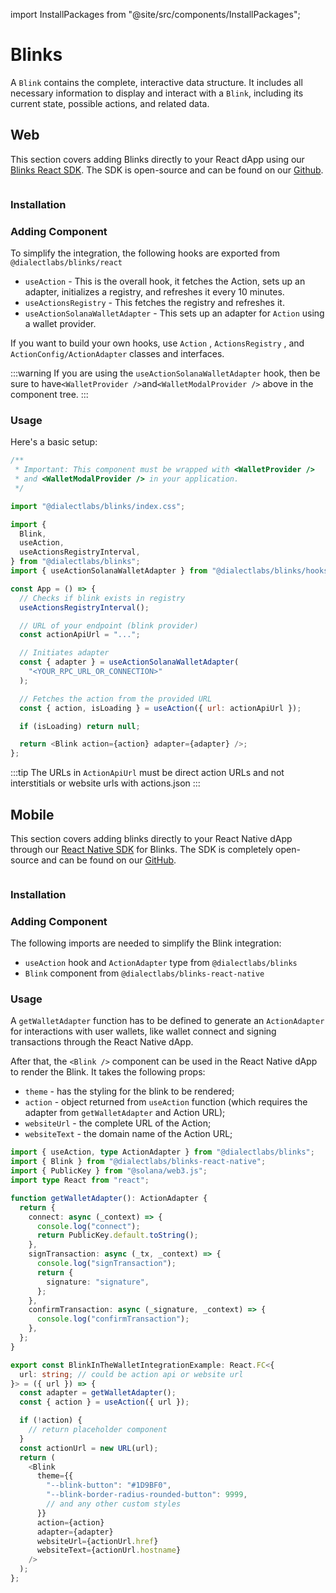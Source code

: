 import InstallPackages from "@site/src/components/InstallPackages";

# Blinks

A `Blink` contains the complete, interactive data structure. It includes all necessary information to display and interact with a `Blink`, including its current state, possible actions, and related data.

## Web

This section covers adding Blinks directly to your React dApp using our [Blinks React SDK](https://www.npmjs.com/package/@dialectlabs/blinks). The SDK is open-source and can be found on our [Github](https://github.com/dialectlabs/blinks).

<figure>
  <img src="/img/website-blink-desktop.png" alt="" />
  <figcaption></figcaption>
</figure>

### Installation

<InstallPackages packageName="@dialectlabs/blinks" />

### Adding Component

To simplify the integration, the following hooks are exported from `@dialectlabs/blinks/react`

- `useAction` - This is the overall hook, it fetches the Action, sets up an adapter, initializes a registry, and refreshes it every 10 minutes.
- `useActionsRegistry` - This fetches the registry and refreshes it.
- `useActionSolanaWalletAdapter` - This sets up an adapter for `Action` using a wallet provider.

If you want to build your own hooks, use `Action` , `ActionsRegistry` , and `ActionConfig/ActionAdapter` classes and interfaces.

:::warning
If you are using the `useActionSolanaWalletAdapter` hook, then be sure to have`<WalletProvider />`and`<WalletModalProvider />` above in the component tree.
:::

### Usage

Here's a basic setup:

```javascript
/**
 * Important: This component must be wrapped with <WalletProvider />
 * and <WalletModalProvider /> in your application.
 */

import "@dialectlabs/blinks/index.css";

import {
  Blink,
  useAction,
  useActionsRegistryInterval,
} from "@dialectlabs/blinks";
import { useActionSolanaWalletAdapter } from "@dialectlabs/blinks/hooks/solana";

const App = () => {
  // Checks if blink exists in registry
  useActionsRegistryInterval();

  // URL of your endpoint (blink provider)
  const actionApiUrl = "...";

  // Initiates adapter
  const { adapter } = useActionSolanaWalletAdapter(
    "<YOUR_RPC_URL_OR_CONNECTION>"
  );

  // Fetches the action from the provided URL
  const { action, isLoading } = useAction({ url: actionApiUrl });

  if (isLoading) return null;

  return <Blink action={action} adapter={adapter} />;
};
```

:::tip
The URLs in `ActionApiUrl` must be direct action URLs and not interstitials or website urls with actions.json
:::

## Mobile

This section covers adding blinks directly to your React Native dApp through our [React Native SDK](https://www.npmjs.com/package/@dialectlabs/blinks-react-native) for Blinks. The SDK is completely open-source and can be found on our [GitHub](https://github.com/dialectlabs/blinks-react-native).

<figure>
  <img src="/img/image (8).png" alt="" />
  <figcaption></figcaption>
</figure>

### Installation

<InstallPackages packageName="@dialectlabs/blinks @dialectlabs/blinks-react-native" />

### Adding Component

The following imports are needed to simplify the Blink integration:

- `useAction` hook and `ActionAdapter` type from `@dialectlabs/blinks`
- `Blink` component from `@dialectlabs/blinks-react-native`

### Usage

A `getWalletAdapter` function has to be defined to generate an `ActionAdapter` for interactions with user wallets, like wallet connect and signing transactions through the React Native dApp.

After that, the `<Blink />` component can be used in the React Native dApp to render the Blink. It takes the following props:

- `theme` - has the styling for the blink to be rendered;
- `action` - object returned from `useAction` function (which requires the adapter from `getWalletAdapter` and Action URL);
- `websiteUrl` - the complete URL of the Action;
- `websiteText` - the domain name of the Action URL;

```typescript
import { useAction, type ActionAdapter } from "@dialectlabs/blinks";
import { Blink } from "@dialectlabs/blinks-react-native";
import { PublicKey } from "@solana/web3.js";
import type React from "react";

function getWalletAdapter(): ActionAdapter {
  return {
    connect: async (_context) => {
      console.log("connect");
      return PublicKey.default.toString();
    },
    signTransaction: async (_tx, _context) => {
      console.log("signTransaction");
      return {
        signature: "signature",
      };
    },
    confirmTransaction: async (_signature, _context) => {
      console.log("confirmTransaction");
    },
  };
}

export const BlinkInTheWalletIntegrationExample: React.FC<{
  url: string; // could be action api or website url
}> = ({ url }) => {
  const adapter = getWalletAdapter();
  const { action } = useAction({ url });

  if (!action) {
    // return placeholder component
  }
  const actionUrl = new URL(url);
  return (
    <Blink
      theme={{
        "--blink-button": "#1D9BF0",
        "--blink-border-radius-rounded-button": 9999,
        // and any other custom styles
      }}
      action={action}
      adapter={adapter}
      websiteUrl={actionUrl.href}
      websiteText={actionUrl.hostname}
    />
  );
};
```

